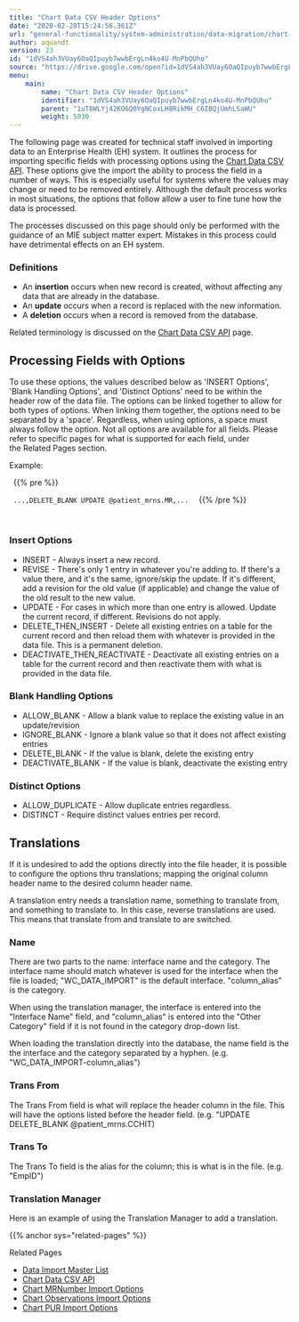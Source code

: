 ```yaml
---
title: "Chart Data CSV Header Options"
date: "2020-02-28T15:24:56.361Z"
url: "general-functionality/system-administration/data-migration/chart-data-csv-header-options.html"
author: aquandt
version: 23
id: "1dVS4ah3VUay6OaQIpuyb7wwbErgLn4ko4U-MnPbQUho"
source: "https://drive.google.com/open?id=1dVS4ah3VUay6OaQIpuyb7wwbErgLn4ko4U-MnPbQUho"
menu:
    main:
        name: "Chart Data CSV Header Options"
        identifier: "1dVS4ah3VUay6OaQIpuyb7wwbErgLn4ko4U-MnPbQUho"
        parent: "1uT8WLYj42KO6Q0YgNCoxLH8RikMH_C6IBQjUmhLSaWU"
        weight: 5030
---
```

The following page was created for technical staff involved in importing data to an Enterprise Health (EH) system. It outlines the process for importing specific fields with processing options using the [Chart Data CSV API](chart-data-csv-api.html). These options give the import the ability to process the field in a number of ways. This is especially useful for systems where the values may change or need to be removed entirely. Although the default process works in most situations, the options that follow allow a user to fine tune how the data is processed.

The processes discussed on this page should only be performed with the guidance of an MIE subject matter expert. Mistakes in this process could have detrimental effects on an EH system.



### Definitions

* An <strong>insertion</strong> occurs when new record is created, without affecting any data that are already in the database.
* An <strong>update</strong> occurs when a record is replaced with the new information.
* A <strong>deletion</strong> occurs when a record is removed from the database.

Related terminology is discussed on the [Chart Data CSV API](chart-data-csv-api.html) page.



## Processing Fields with Options

To use these options, the values described below as 'INSERT Options', 'Blank Handling Options', and 'Distinct Options' need to be within the header row of the data file. The options can be linked together to allow for both types of options. When linking them together, the options need to be separated by a 'space'. Regardless, when using options, a space must always follow the option. Not all options are available for all fields. Please refer to specific pages for what is supported for each field, under the Related Pages section.

Example:



` `{{% pre %}}

`  ...,DELETE_BLANK UPDATE @patient_mrns.MR,... 
`
` `{{% /pre %}}


`  
`
`
`
### Insert Options

* INSERT - Always insert a new record.
* REVISE - There's only 1 entry in whatever you're adding to. If there's a value there, and it's the same, ignore/skip the update. If it's different, add a revision for the old value (if applicable) and change the value of the old result to the new value.
* UPDATE - For cases in which more than one entry is allowed. Update the current record, if different. Revisions do not apply.
* DELETE_THEN_INSERT - Delete all existing entries on a table for the current record and then reload them with whatever is provided in the data file. This is a permanent deletion.
* DEACTIVATE_THEN_REACTIVATE - Deactivate all existing entries on a table for the current record and then reactivate them with what is provided in the data file.



### Blank Handling Options

* ALLOW_BLANK - Allow a blank value to replace the existing value in an update/revision
* IGNORE_BLANK - Ignore a blank value so that it does not affect existing entries
* DELETE_BLANK - If the value is blank, delete the existing entry
* DEACTIVATE_BLANK - If the value is blank, deactivate the existing entry



### Distinct Options

* ALLOW_DUPLICATE - Allow duplicate entries regardless.
* DISTINCT - Require distinct values entries per record.



## Translations

If it is undesired to add the options directly into the file header, it is possible to configure the options thru translations; mapping the original column header name to the desired column header name.

A translation entry needs a translation name, something to translate from, and something to translate to. In this case, reverse translations are used. This means that translate from and translate to are switched.



### Name

There are two parts to the name: interface name and the category. The interface name should match whatever is used for the interface when the file is loaded; "WC_DATA_IMPORT" is the default interface. "column_alias" is the category.

When using the translation manager, the interface is entered into the "Interface Name" field, and "column_alias" is entered into the "Other Category" field if it is not found in the category drop-down list.

When loading the translation directly into the database, the name field is the the interface and the category separated by a hyphen. (e.g. "WC_DATA_IMPORT-column_alias")



### Trans From

The Trans From field is what will replace the header column in the file. This will have the options listed before the header field. (e.g. "UPDATE DELETE_BLANK @patient_mrns.CCHIT)



### Trans To

The Trans To field is the alias for the column; this is what is in the file. (e.g. "EmpID")



### Translation Manager

Here is an example of using the Translation Manager to add a translation.





{{% anchor sys="related-pages" %}}

Related Pages

* [Data Import Master List](data-import-master-list.html)
* [Chart Data CSV API](chart-data-csv-api.html)
* [Chart MRNumber Import Options](chart-medical-record-number-mrn-import-options.html)
* [Chart Observations Import Options](chart-observations-import-options.html)
* [Chart PUR Import Options](https://confluence.mieweb.com/display/DOCS10/Chart+PUR+Import+Options)
